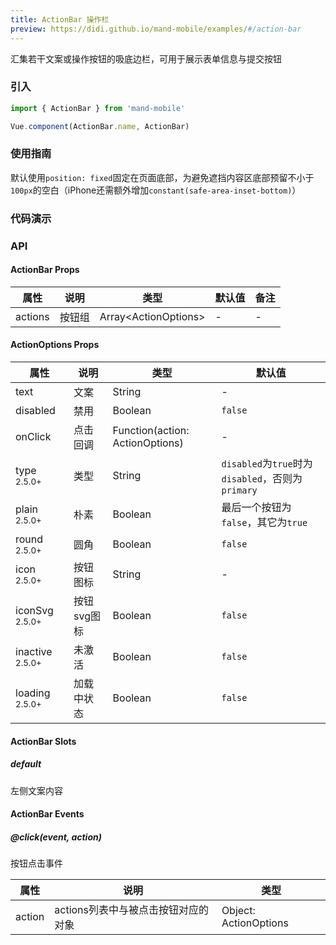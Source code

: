 ```yaml
---
title: ActionBar 操作栏
preview: https://didi.github.io/mand-mobile/examples/#/action-bar
---
```


汇集若干文案或操作按钮的吸底边栏，可用于展示表单信息与提交按钮

### 引入

```javascript
import { ActionBar } from 'mand-mobile'

Vue.component(ActionBar.name, ActionBar)
```

### 使用指南

默认使用`position: fixed`固定在页面底部，为避免遮挡内容区底部预留不小于`100px`的空白（iPhone还需额外增加`constant(safe-area-inset-bottom)`）


### 代码演示
<!-- DEMO -->


### API

#### ActionBar Props
|属性 | 说明 | 类型 | 默认值 | 备注|
|----|-----|------|------|------|
|actions|按钮组|Array\<ActionOptions\>|-|-|

#### ActionOptions Props

|属性 | 说明 | 类型 | 默认值|
|----|-----|------|------|
|text|文案|String|-|
|disabled|禁用|Boolean|`false`|
|onClick|点击回调|Function(action: ActionOptions)|-|
|type <sup class="version-after">2.5.0+</sup>|类型|String|`disabled`为`true`时为`disabled`，否则为`primary`|
|plain <sup class="version-after">2.5.0+</sup>|朴素|Boolean|最后一个按钮为`false`，其它为`true`|
|round <sup class="version-after">2.5.0+</sup>|圆角|Boolean|`false`|
|icon <sup class="version-after">2.5.0+</sup>|按钮图标|String|-|
|iconSvg <sup class="version-after">2.5.0+</sup>|按钮svg图标|Boolean|`false`|
|inactive <sup class="version-after">2.5.0+</sup>|未激活|Boolean|`false`|
|loading <sup class="version-after">2.5.0+</sup>|加载中状态|Boolean|`false`|

#### ActionBar Slots

##### default
左侧文案内容

#### ActionBar Events

##### @click(event, action)
按钮点击事件

|属性 | 说明 | 类型 |
|----|-----|------|
|action|actions列表中与被点击按钮对应的对象|Object: ActionOptions|
